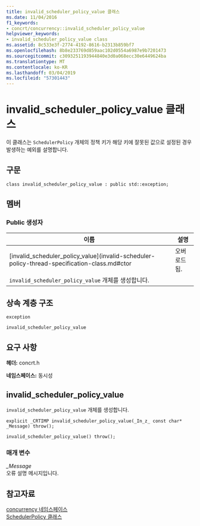 ```yaml
---
title: invalid_scheduler_policy_value 클래스
ms.date: 11/04/2016
f1_keywords:
- concrt/concurrency::invalid_scheduler_policy_value
helpviewer_keywords:
- invalid_scheduler_policy_value class
ms.assetid: 8c533e3f-2774-4192-8616-b2313b859bf7
ms.openlocfilehash: 8b8e233769d859aac102d0554a6987e9b7201473
ms.sourcegitcommit: c3093251193944840e3d0a068ecc30e6449624ba
ms.translationtype: MT
ms.contentlocale: ko-KR
ms.lasthandoff: 03/04/2019
ms.locfileid: "57301443"
---
```

# <a name="invalidschedulerpolicyvalue-class"></a>invalid_scheduler_policy_value 클래스

이 클래스는 `SchedulerPolicy` 개체의 정책 키가 해당 키에 잘못된 값으로 설정된 경우 발생하는 예외를 설명합니다.

## <a name="syntax"></a>구문

```
class invalid_scheduler_policy_value : public std::exception;
```

## <a name="members"></a>멤버

### <a name="public-constructors"></a>Public 생성자

|이름|설명|
|----------|-----------------|
|[invalid_scheduler_policy_value](invalid-scheduler-policy-thread-specification-class.md#ctor|오버로드됨. 
  `invalid_scheduler_policy_value` 개체를 생성합니다.|

## <a name="inheritance-hierarchy"></a>상속 계층 구조

`exception`

`invalid_scheduler_policy_value`

## <a name="requirements"></a>요구 사항

**헤더:** concrt.h

**네임스페이스:** 동시성

##  <a name="ctor"></a> invalid_scheduler_policy_value


  `invalid_scheduler_policy_value` 개체를 생성합니다.

```
explicit _CRTIMP invalid_scheduler_policy_value(_In_z_ const char* _Message) throw();

invalid_scheduler_policy_value() throw();
```

### <a name="parameters"></a>매개 변수

*_Message*<br/>
오류 설명 메시지입니다.

## <a name="see-also"></a>참고자료

[concurrency 네임스페이스](concurrency-namespace.md)<br/>
[SchedulerPolicy 클래스](schedulerpolicy-class.md)
